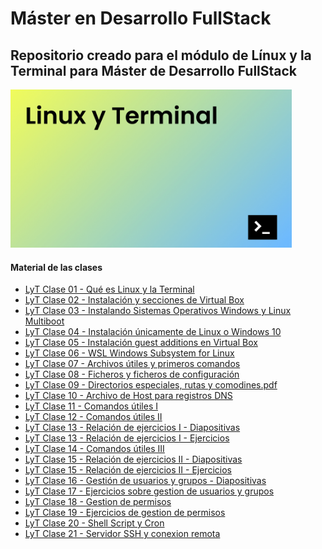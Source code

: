 <h1>Máster en Desarrollo FullStack</h1>

<h2>Repositorio creado para el módulo de Línux y la Terminal para Máster de Desarrollo FullStack</h2>

<img width="450px" src="00_indice_portada/Portada.jpg" alt="Portada del módulo de Línux y la Terminal" />

<h4>Material de las clases</h4>
<ul>
    <li><a target="_blank" href="https://github.com/ConquerBlocks/conquerblocks-linux-terminal/blob/master/01_clases/LyT%20Clase%2001%20-%20Qu%C3%A9%20es%20Linux%20y%20la%20Terminal.pdf">LyT Clase 01 - Qué es Linux y la Terminal</a></li>
    <li><a target="_blank" href="https://github.com/ConquerBlocks/conquerblocks-linux-terminal/blob/master/01_clases/LyT%20Clase%2002%20-%20Instalaci%C3%B3n%20y%20secciones%20de%20Virtual%20Box.pdf">LyT Clase 02 - Instalación y secciones de Virtual Box</a></li>
    <li><a target="_blank" href="https://github.com/ConquerBlocks/conquerblocks-linux-terminal/blob/master/01_clases/LyT%20Clase%2003%20-%20Instalando%20Sistemas%20Operativos%20Windows%20y%20Linux%20Multiboot.pdf">LyT Clase 03 - Instalando Sistemas Operativos Windows y Linux Multiboot</a></li>
    <li><a target="_blank" href="https://github.com/ConquerBlocks/conquerblocks-linux-terminal/blob/master/01_clases/LyT%20Clase%2004%20-%20Instalaci%C3%B3n%20%C3%BAnicamente%20de%20Linux%20o%20Windows%2010.pdf">LyT Clase 04 - Instalación únicamente de Linux o Windows 10</a></li>
    <li><a target="_blank" href="https://github.com/ConquerBlocks/conquerblocks-linux-terminal/blob/master/01_clases/LyT%20Clase%2005%20-%20Instalaci%C3%B3n%20guest%20additions%20en%20Virtual%20Box.pdf">LyT Clase 05 - Instalación guest additions en Virtual Box</a></li>
    <li><a target="_blank" href="https://github.com/ConquerBlocks/conquerblocks-linux-terminal/blob/master/01_clases/LyT%20Clase%2006%20-%20WSL%20Windows%20Subsystem%20for%20Linux.pdf">LyT Clase 06 - WSL Windows Subsystem for Linux</a></li>
    <li><a target="_blank" href="https://github.com/ConquerBlocks/conquerblocks-linux-terminal/blob/master/01_clases/LyT%20Clase%2007%20-%20Archivos%20%C3%BAtiles%20y%20primeros%20comandos.pdf">LyT Clase 07 - Archivos útiles y primeros comandos</a></li>
    <li><a target="_blank" href="https://github.com/ConquerBlocks/conquerblocks-linux-terminal/blob/master/01_clases/LyT%20Clase%2008%20-%20%20Ficheros%20y%20ficheros%20de%20configuraci%C3%B3n.pdf">LyT Clase 08 -  Ficheros y ficheros de configuración</a></li>
    <li><a target="_blank" href="https://github.com/ConquerBlocks/conquerblocks-linux-terminal/blob/master/01_clases/LyT%20Clase%2009%20-%20Directorios%20especiales%2C%20rutas%20y%20comodines.pdf">LyT Clase 09 - Directorios especiales, rutas y comodines.pdf</a></li>
    <li><a target="_blank" href="https://github.com/ConquerBlocks/conquerblocks-linux-terminal/blob/master/01_clases/LyT%20Clase%2010%20-%20Archivo%20de%20Host%20para%20registros%20DNS.pdf">LyT Clase 10 - Archivo de Host para registros DNS</a></li>
    <li><a target="_blank" href="https://github.com/ConquerBlocks/conquerblocks-linux-terminal/blob/master/01_clases/LyT%20Clase%2011%20-%20Comandos%20%C3%BAtiles%20I.pdf">LyT Clase 11 - Comandos útiles I</a></li>
    <li><a target="_blank" href="https://github.com/ConquerBlocks/conquerblocks-linux-terminal/blob/master/01_clases/LyT%20Clase%2012%20-%20Comandos%20%C3%BAtiles%20II.pdf">LyT Clase 12 - Comandos útiles II</a></li>
    <li><a target="_blank" href="https://github.com/ConquerBlocks/conquerblocks-linux-terminal/blob/master/01_clases/LyT%20Clase%2013%20-%20Relaci%C3%B3n%20de%20ejercicios%20I.pdf">LyT Clase 13 - Relación de ejercicios I - Diapositivas</a></li>
    <li><a target="_blank" href="https://github.com/ConquerBlocks/conquerblocks-linux-terminal/blob/master/01_clases/LyT%20Clase%2013%20-%20Relaci%C3%B3n%20de%20ejercicios%20I.md">LyT Clase 13 - Relación de ejercicios I - Ejercicios</a></li>
    <li><a target="_blank" href="https://github.com/ConquerBlocks/conquerblocks-linux-terminal/blob/master/01_clases/LyT%20Clase%2014%20-%20Comandos%20%C3%BAtiles%20III.pdf">LyT Clase 14 - Comandos útiles III</a></li>
    <li><a target="_blank" href="https://github.com/ConquerBlocks/conquerblocks-linux-terminal/blob/master/01_clases/LyT%20Clase%2015%20-%20Relaci%C3%B3n%20de%20ejercicios%20II.pdf">LyT Clase 15 - Relación de ejercicios II - Diapositivas</a></li>
    <li><a target="_blank" href="https://github.com/ConquerBlocks/conquerblocks-linux-terminal/blob/master/01_clases/LyT%20Clase%2015%20-%20Relaci%C3%B3n%20de%20ejercicios%20II.md">LyT Clase 15 - Relación de ejercicios II - Ejercicios</a></li>
    <li><a target="_blank" href="./01_clases/LyT Clase 16 - Gestión de usuarios y grupos.pdf">LyT Clase 16 - Gestión de usuarios y grupos - Diapositivas</a></li>
    <li><a target="_blank" href="./01_clases/LyT Clase 17 - Ejercicios sobre gestion de usuarios y grupos.pdf">LyT Clase 17 - Ejercicios sobre gestion de usuarios y grupos</a></li>
    <li><a target="_blank" href="./01_clases/LyT Clase 18 - Gestion de permisos.pdf">LyT Clase 18 - Gestion de permisos</a></li>
    <li><a target="_blank" href="./01_clases/LyT Clase 19 - Ejercicios de gestion de permisos.pdf">LyT Clase 19 - Ejercicios de gestion de permisos</a></li>
    <li><a target="_blank" href="./01_clases/LyT Clase 20 - Shell Script y Cron.pdf">LyT Clase 20 - Shell Script y Cron</a></li>
    <li><a target="_blank" href="./01_clases/LyT Clase 21 - Servidor SSH y conexion remota.pdf">LyT Clase 21 - Servidor SSH y conexion remota</a></li>
</ul>

